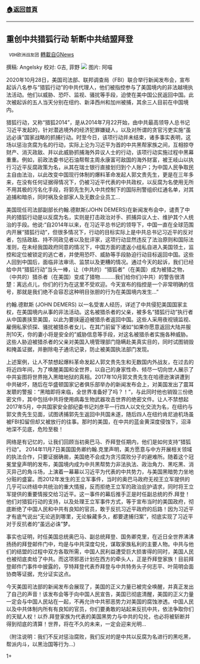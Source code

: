 ###  [:house:返回首頁](https://github.com/ourhimalayas/txt)
---

## 重创中共猎狐行动 斩断中共结盟拜登
` VOH欧洲战友团` [轉載自GNews](https://gnews.org/zh-hans/505539/)

撰稿: Angelsky 校对: G吉, 菲野
![]()![](https://gnews-media-offload.s3.amazonaws.com/wp-content/uploads/2020/10/30135353/g25.jpg)
图片: 阿喵

2020年10月28日，美国司法部、联邦调查局（FBI）联合举行新闻发布会，宣布起诉八名参与“猎狐行动”的中共代理人，他们被指控参与了美国境内的非法越境执法活动。他们以威胁、恐吓、监视、骚扰等手段，迫使在美中国公民返回中国。此次被起诉的五人当天分别在纽约、新泽西州和加州被捕，其余三人目前在中国境内。

猎狐行动，又称“猎狐2014”，是从2014年7月22开始，由中共最高领导人总书记习近平发起的，针对潜逃境外的经济犯罪嫌疑人，以及对所谓的贪官污吏实施“虽远必诛”国家战略的抓捕行动。时至今日，该项行动并未结束，诸多事实表明，这场以惩治贪腐为名的行动，实际上沦为习近平为首的中共黑帮家族之间，互相掠夺财产、消灭政敌、并以此威胁抓捕海外异议人士的行动，该项行动实施过程中黑幕重重。例如，前政法委书记石油帮帮主周永康富可敌国的海外财富，被王岐山以执行习近平反腐政策为名，从其在瑞士银行直接划归到个人账户；为中国人民争取民主自由法治，以此改变中国现行体制的爆料革命发起人郭文贵先生，更是在三年多来，在没有任何证据得情况下，仍被习近平代表的中共政权，以反腐为名使用无所不用其极的污名化手段，将郭先生列入中共控制下的国际刑警组织红通名单，对其追捕和暗杀，同时祸及全部家人及无数企业员工…

美国现任司法部副部长约翰.德默斯(JOHN DEMERS)在新闻发布会中，谴责了中共的猎狐行动是以反腐为名，实则是打击政治对手、抓捕异议人士、维护其个人统治的手段。他说:“自2014年以来，在习近平总书记的领导下，中国一直在全球范围内开展“猎狐行动”，但很多情况下，行动的目标实际上是中共总书记习近平的反对者，包括政敌、持不同政见者以及批评家，这项行动显然违反了法治原则和国际法准则，在未经我国政府同意的情况下，中国方面的遣返小组私自进入美国领土，监控和定位被锁定的逃亡者，并使用恐吓、威胁等手段胁迫行动目标返回中国。这些人回到中国后，面临非法审讯、监禁以及更糟的情况。通过今天的起诉，我们已经给中共“猎狐行动”当头一棒，让（中共的）“猎狐者”（在美国）成为被猎之物，（中共的）猎杀者（在美国）变成了猎物……….我们给你们(中共）的警告很清楚：离远点儿，你们的行为在这里不受欢迎。今天宣布的指控是一个非常明确的信号，那就是我们绝不会容忍这种明目张胆的行为在美国境内发生…”

约翰.德默斯 (JOHN DEMERS) 以一名受害人经历，详述了中共侵犯美国国家主权，在美国境内从事的非法活动。这名被猎杀者的父亲，被多名“猎狐行动”执行者从中国裹挟至美国，以此为要挟逼迫被猎杀者返回中国。这些人采用夜视镜监视、雇佣私家侦探、骚扰被猎杀者女儿、在其门前留下诸如“如果你愿意返回大陆并服刑10天，你的妻小将是安全的”威胁信息等手段，对这名被猎杀者实施各种威胁。这些人胁迫被猎杀者的父亲对美国入境管理部门隐瞒赴美真实目的，同时试图销毁和掩盖证据，并删除电子通讯记录，防止被美国执法部门发现。

上述案例，让人不禁想起爆料革命发起人郭文贵先生和无数国内外战友，在过去的将近四年间，为了唤醒美国和全世界，以自己的身家性命、倾尽一切向世人展示了中共妄图将世界拖入黑暗地狱的真相。2017年10月郭文贵先生在哈德逊演讲遭到中共破坏，随后在华盛顿国家记者俱乐部举办的新闻发布会上，对美国发出了震耳发聩的警报：“黑暗即将来临，全世界准备好了吗？！”，与此同时他也销毁三份绝密文件，其中包括中共将使用病毒生物武器攻击世界的绝密文件。让人不禁想起2017年5月，中共国家安全部纪委书记刘彦平一行四人以文化交流为名，在纽约与郭文贵先生见面，试图诱捕郭先生返回中共国未遂，随后四人在纽约肯尼迪机场虽被FBI扣留但却又被放行的往事。那时的美国，在中共的蓝金黄深度侵蚀下，沼泽地深不见底，危险至极！

网络是有记忆的，让我们回顾当初奥巴马、乔拜登任期内，他们是如何支持“猎狐行动”。 2014年11月7日美国国务卿约翰.克里声明，美方愿意与中方开展相关领域的执法合作，只要证据确凿，美国绝不会成为贪污腐败分子的避难所。随着这个冠冕堂皇声明的发布，美国境内成为中共黑帮势力非法执法、政治角力、黑吃黑、消灭异己的角斗场，上演着一幕幕以习近平为代表的中共势力，与美国黑暗势力坐地分赃的盛宴。而2012年发生的王立军事件，当时的奥巴马政府无视王立军提供的几乎可以终结中共统治的重大情报，反而拒绝王立军的政治庇护请求，同时将王立军提供的重要情报交给习近平。这一事件的幕后推手正是时任副总统的乔.拜登！他们对猎狐行动的支持，以及处理王立军事件方式，等于宣布当时的美国政府，彻底断绝了中国人民和中共有良知的官员，敢于反抗习近平政府的后路！因为习近平才有底气说出“无论逃到哪里，无论躲藏多久，都要逮捕归案”，彻底实现了习近平对于反抗者的“虽远必诛”梦。

事实也证明，时任美国总统奥巴马、副总统拜登、国务卿克里，在近日全世界沸沸扬扬的拜登邮件门中，均是与中共深度勾兑，谋取家族私利的主要人物。中共与他们的结盟的过程中双方各取所需，中国人民利益遭受巨大损害得的同时，美国人民也被彻底卖给了中共。而这项邪恶计划在西方的牵头人，正是乔拜登家族！目前拜登邮件门事件中披露的，亨特拜登代表乔拜登与中共特务头子何志平、叶简明会面协商等证据，充分证实这点。

今天美国司法部的新闻发布会展现了，美国的正义力量已被完全唤醒，并真正发出了自己的声音！该发布会等于向中国人民宣告，美国已彻底清醒，美国的正义力量一定会与中国人民站在一起，不再允许中共邪恶势力对美国的腐蚀渗透。中国人民以及中共体制内所有有良知的官员，你们要勇敢的站起来反抗中共，依法争取你们的天赋人权！以乔.拜登家族为代表的美国黑势力与中共的勾兑，也必将被斩断并得到彻底的清算！世界，将在不久的未来，一定会迎来光明…

（附注说明：我们不反对惩治腐败，我们反对的是中共以反腐为名进行的黑吃黑，帮派内斗，以黑治国等行为…）



1+
